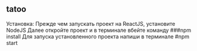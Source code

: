 ## tatoo
Установка:
Прежде чем запускать проект на ReactJS, установите NodeJS
Далее откройте проект и в терминале вбейте команду    ###npm install
Для запуска установленного проекта напиши в терминале     #npm start
